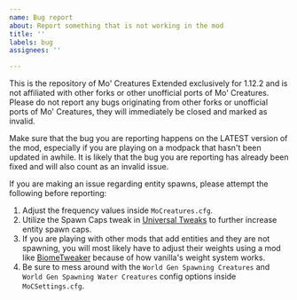 ```yaml
---
name: Bug report
about: Report something that is not working in the mod
title: ''
labels: bug
assignees: ''

---
```


This is the repository of Mo' Creatures Extended exclusively for 1.12.2 and is not affiliated with other forks or other unofficial ports of Mo' Creatures. Please do not report any bugs originating from other forks or unofficial ports of Mo' Creatures, they will immediately be closed and marked as invalid.

Make sure that the bug you are reporting happens on the LATEST version of the mod, especially if you are playing on a modpack that hasn't been updated in awhile. It is likely that the bug you are reporting has already been fixed and will also count as an invalid issue.

If you are making an issue regarding entity spawns, please attempt the following before reporting:

1. Adjust the frequency values inside `MoCreatures.cfg`.
2. Utilize the Spawn Caps tweak in [Universal Tweaks](https://www.curseforge.com/minecraft/mc-mods/universal-tweaks) to further increase entity spawn caps.
3. If you are playing with other mods that add entities and they are not spawning, you will most likely have to adjust their weights using a mod like [BiomeTweaker](https://www.curseforge.com/minecraft/mc-mods/biometweaker) because of how vanilla's weight system works.
4. Be sure to mess around with the `World Gen Spawning Creatures` and `World Gen Spawning Water Creatures` config options inside `MoCSettings.cfg`.
